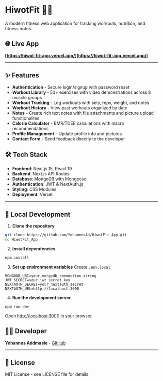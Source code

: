 # HiwotFit 🏋️‍♀️

A modern fitness web application for tracking workouts, nutrition, and fitness notes.

## 🌐 Live App

**[https://hiwot-fit-app.vercel.app/](https://hiwot-fit-app.vercel.app/)**

---

## ✨ Features

- **Authentication** - Secure login/signup with password reset
- **Workout Library** - 50+ exercises with video demonstrations across 8 muscle groups
- **Workout Tracking** - Log workouts with sets, reps, weight, and notes
- **Workout History** - View past workouts organized by date
- **Notes** - Create rich text notes with file attachments and picture upload functionalites
- **Calorie Calculator** - BMR/TDEE calculations with macro recommendations
- **Profile Management** - Update profile info and pictures
- **Contact Form** - Send feedback directly to the developer

## 🛠️ Tech Stack

- **Frontend**: Next.js 15, React 19
- **Backend**: Next.js API Routes
- **Database**: MongoDB with Mongoose
- **Authentication**: JWT & NextAuth.js
- **Styling**: CSS Modules
- **Deployment**: Vercel

---

## 🚀 Local Development

1. **Clone the repository**

```bash
git clone https://github.com/YohannesAd/HiwotFit_App.git
cd HiwotFit_App
```

2. **Install dependencies**

```bash
npm install
```

3. **Set up environment variables**
   Create `.env.local`:

```env
MONGODB_URI=your_mongodb_connection_string
JWT_SECRET=your_jwt_secret_key
NEXTAUTH_SECRET=your_nextauth_secret
NEXTAUTH_URL=http://localhost:3000
```

4. **Run the development server**

```bash
npm run dev
```

Open [http://localhost:3000](http://localhost:3000) in your browser.

## 👨‍💻 Developer

**Yohannes Addmasie** - [GitHub](https://github.com/YohannesAd)

---

## 📄 License

MIT License - see LICENSE file for details.
